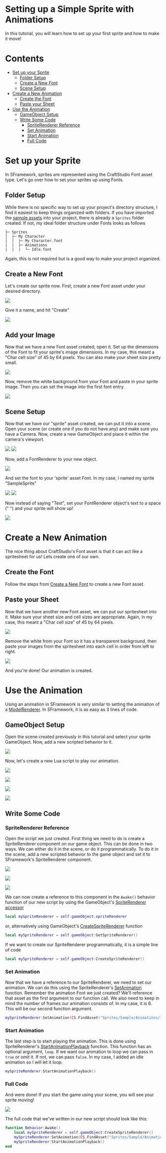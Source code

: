 # Setting up a Simple Sprite with Animations
In this tutorial, you will learn how to set up your first sprite and how to make it move!

# Contents
- [Set up your Sprite](#set-up-your-sprite)
  - [Folder Setup](#folder-setup)
  - [Create a New Font](#create-a-new-font)
  - [Scene Setup](#scene-setup)
- [Create a New Animation](#create-a-new-animation)
  - [Create the Font](#create-the-font)
  - [Paste your Sheet](#paste-your-sheet)
- [Use the Animation](#use-the-animation)
  - [GameObject Setup](#gameobject-setup)
  - [Write Some Code](#write-some-code)
    - [SpriteRenderer Reference](#spriterenderer-reference)
    - [Set Animation](#set-animation)
    - [Start Animation](#start-animation)
    - [Full Code](#full-code)

# Set up your Sprite
In SFramework, sprites are represented using the CraftStudio Font asset type.  Let's go over how to set your sprites up using Fonts.
## Folder Setup
While there is no specific way to set up your project's directory structure, I find it easiest to keep things organized with folders.  If you have imported the [sample assets](https://github.com/mitchwadair/sidescroller-framework/tree/master/assets/sample_package) into your project, there is already a `Sprites` folder created.  If not, my ideal folder structure under Fonts looks as follows
```
├─ Sprites
|  ├─ My Character
|  |  ├─ My Character.font
|  |  ├─ Animations
|  |  |  └─ Idle.font
```
Again, this is not required but is a good way to make your project organized.

## Create a New Font
Let's create our sprite now.  First, create a new Font asset under your desired directory.

![](https://i.imgur.com/2HKyjRf.png)

Give it a name, and hit "Create"

![](https://i.imgur.com/ICX8JMy.png)

## Add your Image
Now that we have a new Font asset created, open it.  Set up the dimensions of the Font to fit your sprite's image dimensions.  In my case, this meant a "Char cell size" of 45 by 64 pixels.  You can also make your sheet size pretty small.

![](https://i.imgur.com/wO5d0T4.png)

Now, remove the white background from your Font and paste in your sprite image.  Then you can set the image into the first font entry.

![](https://i.imgur.com/1JfIBYO.png)

## Scene Setup
Now that we have our "sprite" asset created, we can put it into a scene.  Open your scene (or create one if you do not have any) and make sure you have a Camera.  Now, create a new GameObject and place it within the camera's viewport.

![](https://i.imgur.com/xXB1gYt.png)
![](https://i.imgur.com/GNWtFXn.png)

Now, add a FontRenderer to your new object.

![](https://i.imgur.com/7Zen7aC.png)

And set the font to your 'sprite' asset Font.  In my case, I named my sprite "SampleSprite"

![](https://i.imgur.com/ruASn9O.png)
![](https://i.imgur.com/rKB73NZ.png)

Now instead of saying "Text", set your FontRenderer object's text to a space (" ") and your sprite will show up!

![](https://i.imgur.com/zqg4jTx.png)

# Create a New Animation
The nice thing about CraftStudio's Font asset is that it can act like a spritesheet for us!  Lets create one of our own.
## Create the Font
Follow the steps from [Create a New Font](#create-a-new-font) to create a new Font asset.
## Paste your Sheet
Now that we have another new Font asset, we can put our spritesheet into it.  Make sure your sheet size and cell sizes are appropriate.  Again, in my case, this meant a "Char cell size" of 45 by 64 pixels.

![](https://i.imgur.com/wO5d0T4.png)

Remove the white from your Font so it has a transparent background, then paste your images from the spritesheet into each cell in order from left to right.

![](https://i.imgur.com/QFswKzN.png)

And you're done!  Our animation is created.

# Use the Animation
Using an animation in SFramework is very similar to setting the animation of a [ModelRenderer](https://bitbucket.org/sparklinlabs/craftstud.io/wiki/Reference/Scripting/ModelRenderer).  In SFramework, it is as easy as 3 lines of code.
## GameObject Setup
Open the scene created previously in this tutorial and select your sprite GameObject.  Now, add a new scripted behavior to it.

![](https://i.imgur.com/qf0nZKP.png)

Now, let's create a new Lua script to play our animation.

![](https://i.imgur.com/DSTPmDY.png)

![](https://i.imgur.com/y1PJs6l.png)

![](https://i.imgur.com/3q42Gpo.png)

![](https://i.imgur.com/MwZYdZf.png)

## Write Some Code
### SpriteRenderer Reference
Open the script we just created.  First thing we need to do is create a SpriteRenderer component on our game object.  This can be done in two ways.  We can either do it in the scene, or do it programmatically.  To do it in the scene, add a new scripted behavior to the game object and set it to SFramework's SpriteRenderer component.

![](https://i.imgur.com/qf0nZKP.png)

![](https://i.imgur.com/DSTPmDY.png)

![](https://i.imgur.com/p2UiSV8.png)

We can now create a reference to this component in the `Awake()` behavior function of our new script by using the GameObject's [SpriteRenderer accessor](https://github.com/mitchwadair/sidescroller-framework/blob/master/doc/API/CraftStudio%20Extensions.md#accessors)
```lua
local mySpriteRenderer = self.gameObject.spriteRenderer
```
or, alternatively using GameObject's [CreateSpriteRenderer](https://github.com/mitchwadair/sidescroller-framework/blob/master/doc/API/CraftStudio%20Extensions.md#gameobjectcreatespriterenderer) function
```lua
local mySpriteRenderer = self.gameObject:GetSpriteRenderer()
```
If we want to create our SpriteRenderer programmatically, it is a simple line of code
```lua
local mySpriteRenderer = self.gameObject:CreateSpriteRenderer()
```
### Set Animation
Now that we have a reference to our SpriteRenderer, we need to set our animation.  We can do this using the SpriteRenderer's [SetAnimation](https://github.com/mitchwadair/sidescroller-framework/blob/master/doc/API/Components/SpriteRenderer.md#spriterenderersetanimation) function.  Remember the animation Font we just created?  We'll reference that asset as the first argument to our function call.  We also need to keep in mind the number of frames our animation consists of.  In my case, it is 6.  This will be our second function argument.
```lua
mySpriteRenderer:SetAnimation(CS.FindAsset("Sprites/Sample/Animations/Idle"), 6)
```
### Start Animation
The last step is to start playing the animation.  This is done using SpriteRenderer's [StartAnimationPlayback](https://github.com/mitchwadair/sidescroller-framework/blob/master/doc/API/Components/SpriteRenderer.md#spriterendererstartanimationplayback) function.  This function has an optional argument, `loop`.  If we want our animation to loop we can pass in `true` or omit it.  If not, we can pass `false`.  In my case, I added an idle animation so I will let it loop.
```lua
mySpriteRenderer:StartAnimationPlayback()
```
### Full Code
And were done!  If you start the game using your scene, you will see your sprite moving!

![](https://i.imgur.com/ANeU4ur.gif)

The full code that we've written in our new script should look like this:
```lua
function Behavior:Awake()
    local mySpriteRenderer = self.gameObject:CreateSpriteRenderer()
    mySpriteRenderer:SetAnimation(CS.FindAsset("Sprites/Sample/Animations/Idle"), 6)
    mySpriteRenderer:StartAnimationPlayback()
end
```
